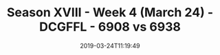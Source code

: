 ---
title: Season XVIII - Week 4 (March 24) - DCGFFL - 6908 vs 6938
teams_score:
- team: 6908
  score: 41
- team: 6938
  score: 38
mvp: Brian Donohoe (Gold), Oliver Jacobs (Kelly Green)
game-ball: ''
sportsperson: ''
season: 16
week: 4
date: '2019-03-24T11:19:49'
pageid: season-xviii-march-24-week-4-6908-vs-6938
---